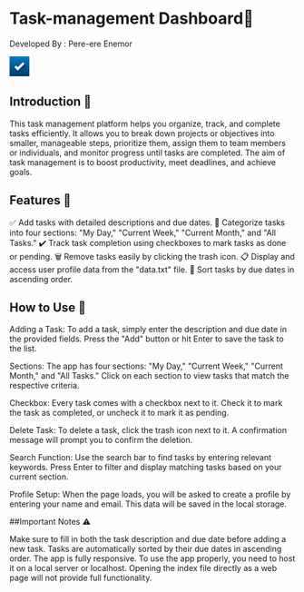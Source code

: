 # Task-management Dashboard📝
Developed By : Pere-ere Enemor

<img src="img/ico.png" alt="Task-management" width="35" height="35">

## Introduction 🌟

This task management platform helps you organize, track, and complete tasks efficiently. It allows you to break down projects or objectives into smaller, manageable steps, prioritize them, assign them to team members or individuals, and monitor progress until tasks are completed. The aim of task management is to boost productivity, meet deadlines, and achieve goals.

## Features 🚀

✅ Add tasks with detailed descriptions and due dates.
📅 Categorize tasks into four sections: "My Day," "Current Week," "Current Month," and "All Tasks."
✔️ Track task completion using checkboxes to mark tasks as done or pending.
🗑️ Remove tasks easily by clicking the trash icon.
📋 Display and access user profile data from the "data.txt" file.
🔢 Sort tasks by due dates in ascending order.

## How to Use 📖

Adding a Task: To add a task, simply enter the description and due date in the provided fields. Press the "Add" button or hit Enter to save the task to the list.

Sections: The app has four sections: "My Day," "Current Week," "Current Month," and "All Tasks." Click on each section to view tasks that match the respective criteria.

Checkbox: Every task comes with a checkbox next to it. Check it to mark the task as completed, or uncheck it to mark it as pending.

Delete Task: To delete a task, click the trash icon next to it. A confirmation message will prompt you to confirm the deletion.

Search Function: Use the search bar to find tasks by entering relevant keywords. Press Enter to filter and display matching tasks based on your current section.

Profile Setup: When the page loads, you will be asked to create a profile by entering your name and email. This data will be saved in the local storage.

##Important Notes ⚠️

Make sure to fill in both the task description and due date before adding a new task.
Tasks are automatically sorted by their due dates in ascending order.
The app is fully responsive.
To use the app properly, you need to host it on a local server or localhost. Opening the index file directly as a web page will not provide full functionality.






